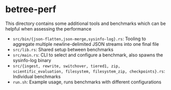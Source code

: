 # betree-perf

This directory contains some additional tools and benchmarks which can be helpful when assessing the performance 

- `src/bin/{json-flatten,json-merge,sysinfo-log}.rs`: Tooling to aggregate multiple newline-delimited JSON streams into one final file
- `src/lib.rs`: Shared setup between benchmarks
- `src/main.rs`: CLI to select and configure a benchmark, also spawns the sysinfo-log binary
- `src/{ingest, rewrite, switchover, tiered1, zip, scientific_evaluation, filesystem, filesystem_zip, checkpoints}.rs`: Individual benchmarks
- `run.sh`: Example usage, runs benchmarks with different configurations
